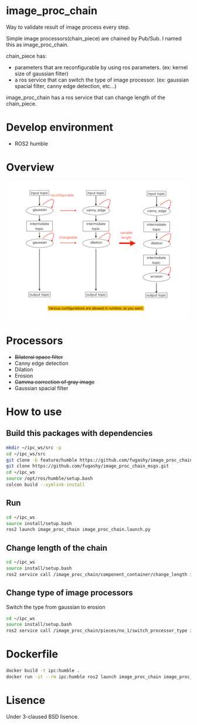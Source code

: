 # image_proc_chain

Way to validate result of image process every step.

Simple image processors(chain_piece) are chained by Pub/Sub.
I named this as image_proc_chain.

chain_piece has:
- parameters that are reconfigurable by using ros parameters.
(ex: kernel size of gaussian filter)
- a ros service that can switch the type of image processor.
(ex: gaussian spacial filter, canny edge detection, etc...)

image_proc_chain has a ros service that can change length of the chain_piece. 

# Develop environment

- ROS2 humble

# Overview

![overview](https://github.com/fugashy/image_proc_chain/blob/images/overview.png)

# Processors

  - ~~Bilateral space filter~~
  - Canny edge detection
  - Dilation
  - Erosion
  - ~~Gamma correction of gray image~~
  - Gaussian spacial filter


# How to use

## Build this packages with dependencies

```bash
mkdir ~/ipc_ws/src -p
cd ~/ipc_ws/src
git clone -b feature/humble https://github.com/fugashy/image_proc_chain.git
git clone https://github.com/fugashy/image_proc_chain_msgs.git
cd ~/ipc_ws
source /opt/ros/humble/setup.bash
colcon build --symlink-install
```

## Run

```bash
cd ~/ipc_ws
source install/setup.bash
ros2 launch image_proc_chain image_proc_chain.launch.py
```

## Change length of the chain

```bash
cd ~/ipc_ws
source install/setup.bash
ros2 service call /image_proc_chain/component_container/change_length image_proc_chain_msgs/srv/ChangeChainNum "{num: 3}"
```

## Change type of image processors

Switch the type from gaussian to erosion

```bash
cd ~/ipc_ws
source install/setup.bash
ros2 service call /image_proc_chain/pieces/no_1/switch_processor_type image_proc_chain_msgs/srv/SwitchProcessorType "type: 'erosion'"
```

# Dockerfile

```bash
docker build -t ipc:humble .
docker run -it --rm ipc:humble ros2 launch image_proc_chain image_proc_chain.launch.py
```

# Lisence

Under 3-claused BSD lisence.
